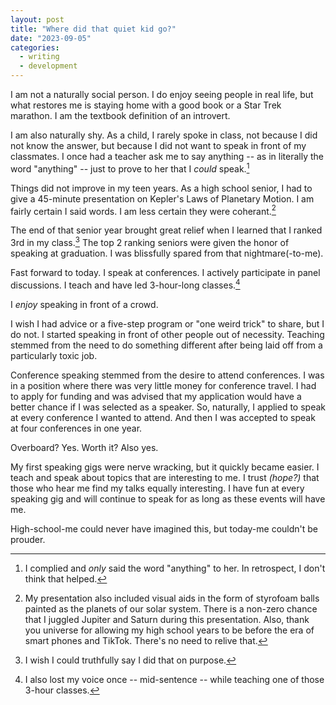 ```yaml
---
layout: post
title: "Where did that quiet kid go?"
date: "2023-09-05"
categories:
  - writing
  - development
---
```


I am not a naturally social person. I do enjoy seeing people in real life, but what restores me is staying home with a good book or a Star Trek marathon. I am the textbook definition of an introvert.

I am also naturally shy. As a child, I rarely spoke in class, not because I did not know the answer, but because I did not want to speak in front of my classmates. I once had a teacher ask me to say anything -- as in literally the word "anything" -- just to prove to her that I _could_ speak.[^1] 

Things did not improve in my teen years. As a high school senior, I had to give a 45-minute presentation on Kepler's Laws of Planetary Motion. I am fairly certain I said words. I am less certain they were coherant.[^2]

The end of that senior year brought great relief when I learned that I ranked 3rd in my class.[^3] The top 2 ranking seniors were given the honor of speaking at graduation. I was blissfully spared from that nightmare(-to-me).

Fast forward to today. I speak at conferences. I actively participate in panel discussions. I teach and have led 3-hour-long classes.[^4]

I _enjoy_ speaking in front of a crowd.

I wish I had advice or a five-step program or "one weird trick" to share, but I do not. I started speaking in front of other people out of necessity. Teaching stemmed from the need to do something different after being laid off from a particularly toxic job. 

Conference speaking stemmed from the desire to attend conferences. I was in a position where there was very little money for conference travel. I had to apply for funding and was advised that my application would have a better chance if I was selected as a speaker. So, naturally, I applied to speak at every conference I wanted to attend. And then I was accepted to speak at four conferences in one year.

Overboard? Yes. Worth it? Also yes.

My first speaking gigs were nerve wracking, but it quickly became easier. I teach and speak about topics that are interesting to me. I trust _(hope?)_ that those who hear me find my talks equally interesting. I have fun at every speaking gig and will continue to speak for as long as these events will have me.

High-school-me could never have imagined this, but today-me couldn't be prouder.



[^1]: I complied and _only_ said the word "anything" to her. In retrospect, I don't think that helped.
[^2]: My presentation also included visual aids in the form of styrofoam balls painted as the planets of our solar system. There is a non-zero chance that I juggled Jupiter and Saturn during this presentation. Also, thank you universe for allowing my high school years to be before the era of smart phones and TikTok. There's no need to relive that.
[^3]: I wish I could truthfully say I did that on purpose.
[^4]: I also lost my voice once -- mid-sentence -- while teaching one of those 3-hour classes.